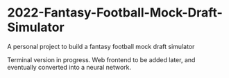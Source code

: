 # 2022-Fantasy-Football-Mock-Draft-Simulator
A personal project to build a fantasy football mock draft simulator

Terminal version in progress. Web frontend to be added later, and eventually converted into a neural network.